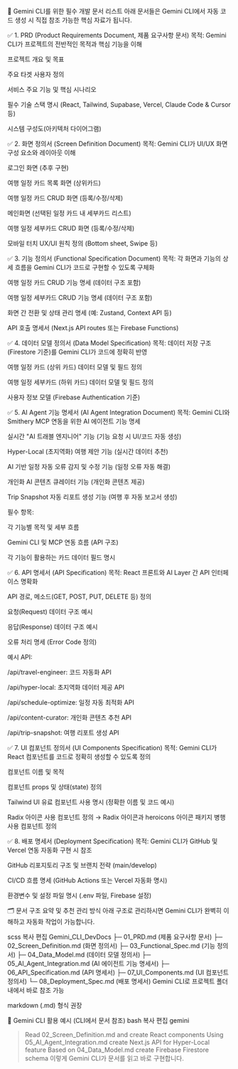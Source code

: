 📑 Gemini CLI를 위한 필수 개발 문서 리스트
아래 문서들은 Gemini CLI에서 자동 코드 생성 시
직접 참조 가능한 핵심 자료가 됩니다.

✅ 1. PRD (Product Requirements Document, 제품 요구사항 문서)
목적: Gemini CLI가 프로젝트의 전반적인 목적과 핵심 기능을 이해

프로젝트 개요 및 목표

주요 타겟 사용자 정의

서비스 주요 기능 및 핵심 시나리오

필수 기술 스택 명시 (React, Tailwind, Supabase, Vercel, Claude Code & Cursor 등)

시스템 구성도(아키텍처 다이어그램)

✅ 2. 화면 정의서 (Screen Definition Document)
목적: Gemini CLI가 UI/UX 화면 구성 요소와 레이아웃 이해

로그인 화면 (추후 구현)

여행 일정 카드 목록 화면 (상위카드)

여행 일정 카드 CRUD 화면 (등록/수정/삭제)

메인화면 (선택된 일정 카드 내 세부카드 리스트)

여행 일정 세부카드 CRUD 화면 (등록/수정/삭제)

모바일 터치 UX/UI 원칙 정의 (Bottom sheet, Swipe 등)

✅ 3. 기능 정의서 (Functional Specification Document)
목적: 각 화면과 기능의 상세 흐름을 Gemini CLI가 코드로 구현할 수 있도록 구체화

여행 일정 카드 CRUD 기능 명세 (데이터 구조 포함)

여행 일정 세부카드 CRUD 기능 명세 (데이터 구조 포함)

화면 간 전환 및 상태 관리 명세 (예: Zustand, Context API 등)

API 호출 명세서 (Next.js API routes 또는 Firebase Functions)

✅ 4. 데이터 모델 정의서 (Data Model Specification)
목적: 데이터 저장 구조(Firestore 기준)를 Gemini CLI가 코드에 정확히 반영

여행 일정 카드 (상위 카드) 데이터 모델 및 필드 정의

여행 일정 세부카드 (하위 카드) 데이터 모델 및 필드 정의

사용자 정보 모델 (Firebase Authentication 기준)

✅ 5. AI Agent 기능 명세서 (AI Agent Integration Document)
목적: Gemini CLI와 Smithery MCP 연동을 위한 AI 에이전트 기능 명세

실시간 "AI 트래블 엔지니어" 기능 (기능 요청 시 UI/코드 자동 생성)

Hyper-Local (초지역화) 여행 제안 기능 (실시간 데이터 추천)

AI 기반 일정 자동 오류 감지 및 수정 기능 (일정 오류 자동 해결)

개인화 AI 콘텐츠 큐레이터 기능 (개인화 콘텐츠 제공)

Trip Snapshot 자동 리포트 생성 기능 (여행 후 자동 보고서 생성)

필수 항목:

각 기능별 목적 및 세부 흐름

Gemini CLI 및 MCP 연동 흐름 (API 구조)

각 기능이 활용하는 카드 데이터 필드 명시

✅ 6. API 명세서 (API Specification)
목적: React 프론트와 AI Layer 간 API 인터페이스 명확화

API 경로, 메소드(GET, POST, PUT, DELETE 등) 정의

요청(Request) 데이터 구조 예시

응답(Response) 데이터 구조 예시

오류 처리 명세 (Error Code 정의)

예시 API:

/api/travel-engineer: 코드 자동화 API

/api/hyper-local: 초지역화 데이터 제공 API

/api/schedule-optimize: 일정 자동 최적화 API

/api/content-curator: 개인화 콘텐츠 추천 API

/api/trip-snapshot: 여행 리포트 생성 API

✅ 7. UI 컴포넌트 정의서 (UI Components Specification)
목적: Gemini CLI가 React 컴포넌트를 코드로 정확히 생성할 수 있도록 정의

컴포넌트 이름 및 목적

컴포넌트 props 및 상태(state) 정의

Tailwind UI 유료 컴포넌트 사용 명시 (정확한 이름 및 코드 예시)

Radix 아이콘 사용 컴포넌트 정의 → Radix 아이콘과 heroicons 아이콘 패키지 병행 사용 컴포넌트 정의

✅ 8. 배포 명세서 (Deployment Specification)
목적: Gemini CLI가 GitHub 및 Vercel 연동 자동화 구현 시 참조

GitHub 리포지토리 구조 및 브랜치 전략 (main/develop)

CI/CD 흐름 명세 (GitHub Actions 또는 Vercel 자동화 명시)

환경변수 및 설정 파일 명시 (.env 파일, Firebase 설정)

🗂️ 문서 구조 요약 및 추천 관리 방식
아래 구조로 관리하시면 Gemini CLI가 완벽히 이해하고 자동화 작업이 가능합니다.

scss
복사
편집
Gemini_CLI_DevDocs
├─ 01_PRD.md (제품 요구사항 문서)
├─ 02_Screen_Definition.md (화면 정의서)
├─ 03_Functional_Spec.md (기능 정의서)
├─ 04_Data_Model.md (데이터 모델 정의서)
├─ 05_AI_Agent_Integration.md (AI 에이전트 기능 명세서)
├─ 06_API_Specification.md (API 명세서)
├─ 07_UI_Components.md (UI 컴포넌트 정의서)
└─ 08_Deployment_Spec.md (배포 명세서)
Gemini CLI로 프로젝트 폴더 내에서 바로 참조 가능

markdown (.md) 형식 권장

🚀 Gemini CLI 활용 예시 (CLI에서 문서 참조)
bash
복사
편집
gemini
> Read 02_Screen_Definition.md and create React components
> Using 05_AI_Agent_Integration.md create Next.js API for Hyper-Local feature
> Based on 04_Data_Model.md create Firebase Firestore schema
이렇게 Gemini CLI가 문서를 읽고 바로 구현합니다.